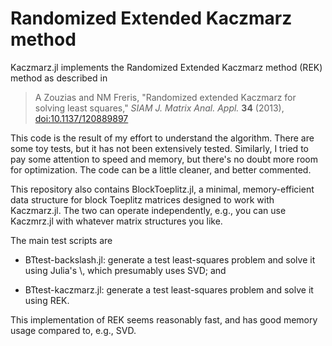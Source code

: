 # Randomized Extended Kaczmarz method

Kaczmarz.jl implements the Randomized Extended Kaczmarz
method (REK) method as described in

> A Zouzias and NM Freris, "Randomized extended Kaczmarz for
solving least squares," *SIAM J. Matrix Anal. Appl.*  **34**
(2013),
[doi:10.1137/120889897](https://doi.org/10.1137/120889897)

This code is the result of my effort to understand the
algorithm.  There are some toy tests, but it has not been
extensively tested.  Similarly, I tried to pay some
attention to speed and memory, but there's no doubt more
room for optimization.  The code can be a little cleaner,
and better commented.

This repository also contains BlockToeplitz.jl, a minimal,
memory-efficient data structure for block Toeplitz matrices
designed to work with Kaczmarz.jl. The two can operate
independently, e.g., you can use Kaczmrz.jl with whatever
matrix structures you like.

The main test scripts are

- BTtest-backslash.jl: generate a test least-squares problem
  and solve it using Julia's \\, which presumably uses SVD;
  and

- BTtest-kaczmarz.jl: generate a test least-squares problem
  and solve it using REK.

This implementation of REK seems reasonably fast, and has
good memory usage compared to, e.g., SVD.
